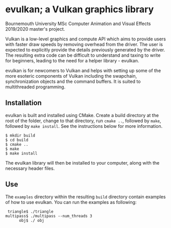 # evulkan; a Vulkan graphics library
Bournemouth University MSc Computer Animation and Visual Effects 2019/2020 master's project.

Vulkan is a low-level graphics and compute API which aims to provide users with faster draw speeds
by removing overhead from the driver. The user is expected to explicitly provide the details previously
generated by the driver. The resulting extra code can be difficult to understand and taxing to write
for beginners, leading to the need for a helper library - evulkan.

evulkan is for newcomers to Vulkan and helps with setting up some of the more esoteric components 
of Vulkan including the swapchain, synchronization objects and the command buffers. It is suited to
multithreaded programming.

## Installation

evulkan is built and installed using CMake. Create a build directory at the root of the folder,
change to that directory, run `cmake ..`, followed by `make`, followed by `make install`. See
the instructions below for more information.

```shell
$ mkdir build
$ cd build
$ cmake ..
$ make
$ make install
```
The evulkan library will then be installed to your computer, along with the necessary header files.

## Use

The `examples` directory within the resulting `build` directory contain examples of how to use
evulkan. You can run the examples as following:

```shell
 triangle$ ./triangle
multipass$ ./multipass --num_threads 3
      obj$ ./ obj
```
